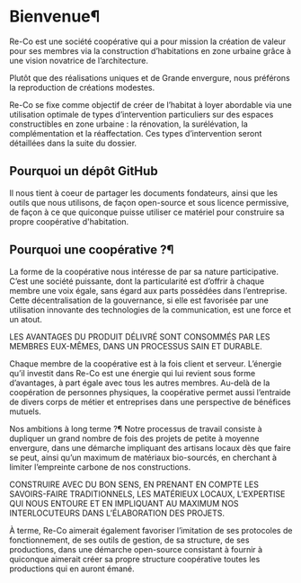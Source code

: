 # Bienvenue¶

Re-Co est une société coopérative qui a pour mission la création de valeur pour ses membres via la construction d’habitations en zone urbaine grâce à une vision novatrice de l’architecture.

Plutôt que des réalisations uniques et de Grande envergure, nous préférons la reproduction de créations modestes.

Re-Co se fixe comme objectif de créer de l’habitat à loyer abordable via une utilisation optimale de types d’intervention particuliers sur des espaces constructibles en zone urbaine : la rénovation, la surélévation, la complémentation et la réaffectation. Ces types d’intervention seront détaillées dans la suite du dossier.

## Pourquoi un dépôt GitHub

Il nous tient à coeur de partager les documents fondateurs, ainsi que les outils que nous utilisons, de façon open-source et sous licence permissive, de façon à ce que quiconque puisse utiliser ce matériel pour construire sa propre coopérative d'habitation. 

## Pourquoi une coopérative ?¶

La forme de la coopérative nous intéresse de par sa nature participative. C’est une société puissante, dont la particularité est d’offrir à chaque membre une voix égale, sans égard aux parts possédées dans l’entreprise. Cette décentralisation de la gouvernance, si elle est favorisée par une utilisation innovante des technologies de la communication, est une force et un atout.

LES AVANTAGES DU PRODUIT DÉLIVRÉ SONT CONSOMMÉS PAR LES MEMBRES EUX-MÊMES, DANS UN PROCESSUS SAIN ET DURABLE.

Chaque membre de la coopérative est à la fois client et serveur. L’énergie qu’il investit dans Re-Co est une énergie qui lui revient sous forme d’avantages, à part égale avec tous les autres membres. Au-delà de la coopération de personnes physiques, la coopérative permet aussi l’entraide de divers corps de métier et entreprises dans une perspective de bénéfices mutuels.

Nos ambitions à long terme ?¶
Notre processus de travail consiste à dupliquer un grand nombre de fois des projets de petite à moyenne envergure, dans une démarche impliquant des artisans locaux dès que faire se peut, ainsi qu’un maximum de matériaux bio-sourcés, en cherchant à limiter l’empreinte carbone de nos constructions.

CONSTRUIRE AVEC DU BON SENS, EN PRENANT EN COMPTE LES SAVOIRS-FAIRE TRADITIONNELS, LES MATÉRIEUX LOCAUX, L’EXPERTISE QUI NOUS ENTOURE ET EN IMPLIQUANT AU MAXIMUM NOS INTERLOCUTEURS DANS L’ÉLABORATION DES PROJETS.

À terme, Re-Co aimerait également favoriser l’imitation de ses protocoles de fonctionnement, de ses outils de gestion, de sa structure, de ses productions, dans une démarche open-source consistant à fournir à quiconque aimerait créer sa propre structure coopérative toutes les productions qui en auront émané.
